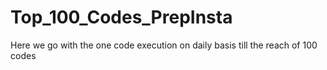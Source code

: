 # Top_100_Codes_PrepInsta
Here we go with the one code execution on daily basis till the reach of 100 codes
